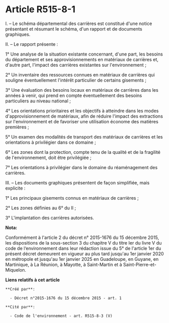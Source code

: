 # Article R515-8-1

I. – Le schéma départemental des carrières est constitué d'une notice présentant et résumant le schéma, d'un rapport et de
documents graphiques.

II. – Le rapport présente :

1° Une analyse de la situation existante concernant, d'une part, les besoins du département et ses approvisionnements en
matériaux de carrières et, d'autre part, l'impact des carrières existantes sur l'environnement ;

2° Un inventaire des ressources connues en matériaux de carrières qui souligne éventuellement l'intérêt particulier de
certains gisements ;

3° Une évaluation des besoins locaux en matériaux de carrières dans les années à venir, qui prend en compte éventuellement
des besoins particuliers au niveau national ;

4° Les orientations prioritaires et les objectifs à atteindre dans les modes d'approvisionnement de matériaux, afin de
réduire l'impact des extractions sur l'environnement et de favoriser une utilisation économe des matières premières ;

5° Un examen des modalités de transport des matériaux de carrières et les orientations à privilégier dans ce domaine ;

6° Les zones dont la protection, compte tenu de la qualité et de la fragilité de l'environnement, doit être privilégiée ;

7° Les orientations à privilégier dans le domaine du réaménagement des carrières.

III. – Les documents graphiques présentent de façon simplifiée, mais explicite :

1° Les principaux gisements connus en matériaux de carrières ;

2° Les zones définies au 6° du II ;

3° L'implantation des carrières autorisées.

**Nota:**

Conformément à l'article 2 du décret n° 2015-1676 du 15 décembre 2015, les dispositions de la sous-section 3 du chapitre V du
titre Ier du livre V du code de l‘environnement dans leur rédaction issue du 5° de l'article 1er du présent décret demeurent
en vigueur au plus tard jusqu'au 1er janvier 2020 en métropole et jusqu'au 1er janvier 2025 en Guadeloupe, en Guyane, en
Martinique, à La Réunion, à Mayotte, à Saint-Martin et à Saint-Pierre-et-Miquelon.

**Liens relatifs à cet article**

	**Créé par**:

	  - Décret n°2015-1676 du 15 décembre 2015 - art. 1

	**Cité par**:

	  - Code de l'environnement - art. R515-8-3 (V)
